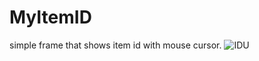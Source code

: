 # MyItemID
simple frame that shows item id with mouse cursor.
![IDU](https://github.com/user-attachments/assets/bfaef876-27c5-4f2d-ab9f-4c1750b3cc54)
